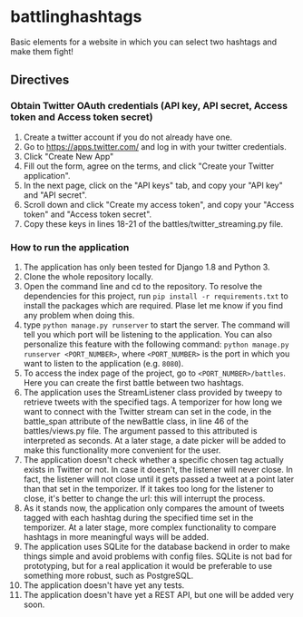 # battlinghashtags
Basic elements for a website in which you can select two hashtags 
and make them fight!

## Directives

### Obtain Twitter OAuth credentials (API key, API secret, Access token and Access token secret)

1. Create a twitter account if you do not already have one.
2. Go to https://apps.twitter.com/ and log in with your twitter credentials.
3. Click "Create New App"
4. Fill out the form, agree on the terms, and click "Create your Twitter application".
5. In the next page, click on the "API keys" tab, and copy your "API key" and "API secret".
6. Scroll down and click "Create my access token", and copy your "Access token" and "Access token secret". 
7. Copy these keys in lines 18-21 of the battles/twitter_streaming.py file. 

### How to run the application

1. The application has only been tested for Django 1.8 and Python 3. 
2. Clone the whole repository locally.
3. Open the command line and cd to the repository. 
To resolve the dependencies for this project, run 
`pip install -r requirements.txt` to install the packages
which are required. Plase let me know if you find any problem
when doing this. 
4. type `python manage.py runserver` to start the server. 
The command will tell you which port will be listening to
the application. You can also personalize this feature with
the following command: `python manage.py runserver <PORT_NUMBER>`,
where `<PORT_NUMBER>` is the port in which you want to listen to the
application (e.g. `8080`).
5. To access the index page of the project, go to 
`<PORT_NUMBER>/battles`. Here you can create the first
battle between two hashtags. 
6. The application uses the StreamListener class provided by tweepy 
to retrieve tweets with the specified tags. A temporizer for how long
we want to connect with the Twitter stream can set in the code, in the
battle_span attribute of the newBattle class, in line 46 of the 
battles/views.py file. The argument passed to this attributed is
interpreted as seconds. At a later stage, a date picker will be added
to make this functionality more convenient for the user. 
7. The application doesn't check whether a specific chosen tag 
actually exists in Twitter or not. In case it doesn't, the listener
will never close. In fact, the listener will not close until it 
gets passed a tweet at a point later than that set in the temporizer. 
If it takes too long for the listener to close, it's better to change
the url: this will interrupt the process. 
8. As it stands now, the application only compares the amount of tweets
tagged with each hashtag during the specified time set in the temporizer. 
At a later stage, more complex functionality to compare hashtags in more 
meaningful ways will be added. 
9. The application uses SQLite for the database backend in order
to make things simple and avoid problems with config files. SQLite
is not bad for prototyping, but for a real application it would be
preferable to use something more robust, such as PostgreSQL. 
10. The application doesn't have yet any tests. 
11. The application doesn't have yet a REST API, but one will be added very soon. 
